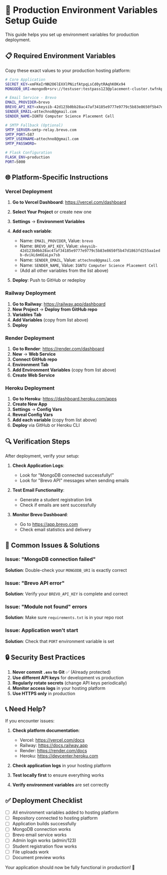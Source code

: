# 🚀 Production Environment Variables Setup Guide

This guide helps you set up environment variables for production deployment.

## 📋 Required Environment Variables

Copy these exact values to your production hosting platform:

```bash
# Core Application
SECRET_KEY=xmFKeIrNN2O6lEXXlPNizfAtpqLsCd0ytRAqhK0Kx94
MONGODB_URI=mongodb+srv://testuser:testpass123@placement-cluster.twfnkpl.mongodb.net/studetsdb?retryWrites=true&w=majority

# Email Service - Brevo
EMAIL_PROVIDER=brevo
BREVO_API_KEY=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
SENDER_EMAIL=attechno8@gmail.com
SENDER_NAME=IGNTU Computer Science Placement Cell

# SMTP Fallback (Optional)
SMTP_SERVER=smtp-relay.brevo.com
SMTP_PORT=587
SMTP_USERNAME=attechno8@gmail.com
SMTP_PASSWORD=

# Flask Configuration
FLASK_ENV=production
PORT=5000
```

## 🌐 Platform-Specific Instructions

### **Vercel Deployment**

1. **Go to Vercel Dashboard**: https://vercel.com/dashboard
2. **Select Your Project** or create new one
3. **Settings** → **Environment Variables**
4. **Add each variable**:
   - Name: `EMAIL_PROVIDER`, Value: `brevo`
   - Name: `BREVO_API_KEY`, Value: `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`
   - Name: `SENDER_EMAIL`, Value: `attechno8@gmail.com`
   - Name: `SENDER_NAME`, Value: `IGNTU Computer Science Placement Cell`
   - (Add all other variables from the list above)

5. **Deploy**: Push to GitHub or redeploy

### **Railway Deployment**

1. **Go to Railway**: https://railway.app/dashboard
2. **New Project** → **Deploy from GitHub repo**
3. **Variables Tab**
4. **Add Variables** (copy from list above)
5. **Deploy**

### **Render Deployment**

1. **Go to Render**: https://render.com/dashboard
2. **New** → **Web Service**
3. **Connect GitHub repo**
4. **Environment Tab**
5. **Add Environment Variables** (copy from list above)
6. **Create Web Service**

### **Heroku Deployment**

1. **Go to Heroku**: https://dashboard.heroku.com/apps
2. **Create New App**
3. **Settings** → **Config Vars**
4. **Reveal Config Vars**
5. **Add each variable** (copy from list above)
6. **Deploy** via GitHub or Heroku CLI

## 🔍 **Verification Steps**

After deployment, verify your setup:

1. **Check Application Logs**:
   - Look for "MongoDB connected successfully!"
   - Look for "Brevo API" messages when sending emails

2. **Test Email Functionality**:
   - Generate a student registration link
   - Check if emails are sent successfully

3. **Monitor Brevo Dashboard**:
   - Go to https://app.brevo.com
   - Check email statistics and delivery

## 🚨 **Common Issues & Solutions**

### **Issue**: "MongoDB connection failed"
**Solution**: Double-check your `MONGODB_URI` is exactly correct

### **Issue**: "Brevo API error"
**Solution**: Verify your `BREVO_API_KEY` is complete and correct

### **Issue**: "Module not found" errors
**Solution**: Make sure `requirements.txt` is in your repo root

### **Issue**: Application won't start
**Solution**: Check that `PORT` environment variable is set

## 🔒 **Security Best Practices**

1. **Never commit `.env` to Git** ✅ (Already protected)
2. **Use different API keys** for development vs production
3. **Regularly rotate secrets** (change API keys periodically)
4. **Monitor access logs** in your hosting platform
5. **Use HTTPS only** in production

## 📞 **Need Help?**

If you encounter issues:

1. **Check platform documentation**:
   - Vercel: https://vercel.com/docs
   - Railway: https://docs.railway.app
   - Render: https://render.com/docs
   - Heroku: https://devcenter.heroku.com

2. **Check application logs** in your hosting platform
3. **Test locally first** to ensure everything works
4. **Verify environment variables** are set correctly

## ✅ **Deployment Checklist**

- [ ] All environment variables added to hosting platform
- [ ] Repository connected to hosting platform
- [ ] Application builds successfully
- [ ] MongoDB connection works
- [ ] Brevo email service works
- [ ] Admin login works (admin/123)
- [ ] Student registration flow works
- [ ] File uploads work
- [ ] Document preview works

Your application should now be fully functional in production! 🎉